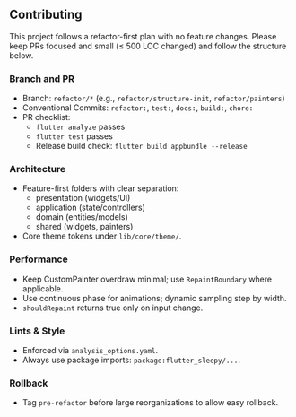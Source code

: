 ## Contributing

This project follows a refactor-first plan with no feature changes. Please keep PRs focused and small (≤ 500 LOC changed) and follow the structure below.

### Branch and PR
- Branch: `refactor/*` (e.g., `refactor/structure-init`, `refactor/painters`)
- Conventional Commits: `refactor:`, `test:`, `docs:`, `build:`, `chore:`
- PR checklist:
  - `flutter analyze` passes
  - `flutter test` passes
  - Release build check: `flutter build appbundle --release`

### Architecture
- Feature-first folders with clear separation:
  - presentation (widgets/UI)
  - application (state/controllers)
  - domain (entities/models)
  - shared (widgets, painters)
- Core theme tokens under `lib/core/theme/`.

### Performance
- Keep CustomPainter overdraw minimal; use `RepaintBoundary` where applicable.
- Use continuous phase for animations; dynamic sampling step by width.
- `shouldRepaint` returns true only on input change.

### Lints & Style
- Enforced via `analysis_options.yaml`.
- Always use package imports: `package:flutter_sleepy/...`.

### Rollback
- Tag `pre-refactor` before large reorganizations to allow easy rollback.

